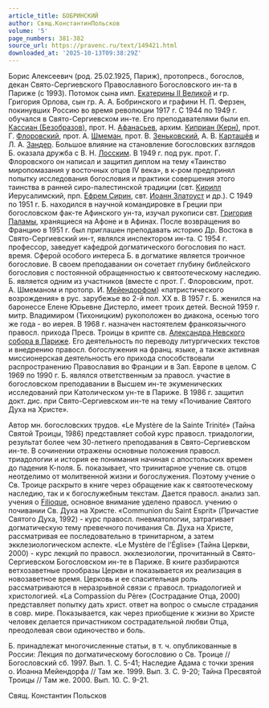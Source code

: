 ```yaml
---
article_title: БОБРИНСКИЙ
author: Свящ.КонстантинПольсков
volume: '5'
page_numbers: 381-382
source_url: https://pravenc.ru/text/149421.html
downloaded_at: '2025-10-13T09:38:29Z'
---
```


Борис Алексеевич (род. 25.02.1925, Париж), протопресв., богослов, декан Свято-Сергиевского Православного Богословского ин-та в Париже (с 1993). Потомок сына имп. [Екатерины II Великой](<https://pravenc.ru/text/Екатерины II Великой.html>) и гр. Григория Орлова, сын гр. А. А. Бобринского и графини Н. П. Ферзен, покинувших Россию во время революции 1917 г. С 1944 по 1949 г. обучался в Свято-Сергиевском ин-те. Его преподавателями были еп. [Кассиан (Безобразов)](<https://pravenc.ru/text/Кассиан (Безобразов).html>), прот. Н. [Афанасьев](https://pravenc.ru/text/Афанасьев.html), архим. [Киприан (Керн)](<https://pravenc.ru/text/Киприан (Керн).html>), прот. Г. [Флоровский](https://pravenc.ru/text/Флоровский.html), прот. А. [Шмеман](https://pravenc.ru/text/Шмеман.html), прот. В. [Зеньковский](https://pravenc.ru/text/Зеньковский.html), А. В. [Карташёв](https://pravenc.ru/text/Карташёв.html) и Л. А. [Зандер](https://pravenc.ru/text/Зандер.html). Большое влияние на становление богословских взглядов Б. оказала дружба с В. Н. [Лосским](https://pravenc.ru/text/Лосским.html). В 1949 г. под рук. прот. Г. Флоровского он написал и защитил диплом на тему «Таинство миропомазания у восточных отцов IV века», в к-ром предпринял попытку исследования богословия и практики совершения этого таинства в ранней сиро-палестинской традиции (свт. [Кирилл](https://pravenc.ru/text/Кирилл.html) Иерусалимский, прп. [Ефрем Сирин](<https://pravenc.ru/text/Ефрем Сирин.html>), свт. [Иоанн Златоуст](<https://pravenc.ru/text/Иоанн Златоуст.html>) и др.). С 1949 по 1951 г. Б. находился в научной командировке в Греции при богословском фак-те Афинского ун-та, изучал рукописи свт. [Григория Паламы](<https://pravenc.ru/text/Григорий Палама.html>), хранящиеся на Афоне и в Афинах. После возвращения во Францию в 1951 г. был приглашен преподавать историю Др. Востока в Свято-Сергиевский ин-т, являлся инспектором ин-та. С 1954 г. профессор, заведует кафедрой догматического богословия по наст. время. Сферой особого интереса Б. в догматике является троичное богословие. В своем преподавании он сочетает глубину библейского богословия с постоянной обращенностью к святоотеческому наследию. Б. является одним из участников (вместе с прот. Г. Флоровским, прот. А. Шмеманом и протопр. И. [Мейендорфом](https://pravenc.ru/text/Мейендорфом.html)) «патристического возрождения» в рус. зарубежье во 2-й пол. XX в. В 1957 г. Б. женился на баронессе Елене Юрьевне Дистерло, имеет троих детей. Весной 1959 г. митр. Владимиром (Тихоницким) рукоположен во диакона, осенью того же года - во иерея. В 1968 г. назначен настоятелем франкоязычного правосл. прихода Пресв. Троицы в крипте св. [Александра Невского собора в Париже](<https://pravenc.ru/text/Александра Невского собора в Париже.html>). Его деятельность по переводу литургических текстов и внедрению правосл. богослужения на франц. языке, а также активная миссионерская деятельность его прихода способствовали распространению Православия во Франции и в Зап. Европе в целом. С 1969 по 1990 г. Б. являлся ответственным за правосл. участие в богословском преподавании в Высшем ин-те экуменических исследований при Католическом ун-те в Париже. В 1986 г. защитил докт. дис. при Свято-Сергиевском ин-те на тему «Почивание Святого Духа на Христе».

Автор мн. богословских трудов. «Le Mystère de la Sainte Trinité» (Тайна Святой Троицы, 1986) представляет собой курс правосл. триадологии, результат более чем 30-летнего преподавания в Свято-Сергиевском ин-те. В сочинении отражены основные положения правосл. триадологии и история ее понимания начиная с апостольских времен до падения К-поля. Б. показывает, что тринитарное учение св. отцов неотделимо от молитвенной жизни и богослужения. Поэтому учение о Св. Троице раскрыто в книге через обращение как к святоотеческому наследию, так и к богослужебным текстам. Дается правосл. анализ зап. учения о [Filioque](https://pravenc.ru/text/Filioque.html), основное внимание уделено правосл. учению о почивании Св. Духа на Христе. «Communion du Saint Esprit» (Причастие Святого Духа, 1992) - курс правосл. пневматологии, затрагивает догматическую тему превечного почивания Св. Духа на Христе, рассматривая ее последовательно в тринитарном, а затем экклезиологическом аспекте. «Le Mystère de l'Église» (Тайна Церкви, 2000) - курс лекций по правосл. экклезиологии, прочитанный в Свято-Сергиевском Богословском ин-те в Париже. В книге разбираются ветхозаветные прообразы Церкви и показывается их реализация в новозаветное время. Церковь и ее спасительная роль рассматриваются в неразрывной связи с правосл. триадологией и христологией. «La Compassion du Père» (Сострадание Отца, 2000) представляет попытку дать христ. ответ на вопрос о смысле страдания в совр. мире. Показывается, как через приобщение к жизни во Христе человек делается причастником сострадательной любви Отца, преодолевая свои одиночество и боль.

Б. принадлежат многочисленные статьи, в т. ч. опубликованные в России: Лекция по догматическому богословию о Св. Троице // Богословский сб. 1997. Вып. 1. С. 5-41; Наследие Адама с точки зрения о. Иоанна Мейендорфа // Там же. 1999. Вып. 3. С. 9-20; Тайна Пресвятой Троицы // Там же. 2000. Вып. 10. С. 9-21.

Свящ.  Константин   Польсков
